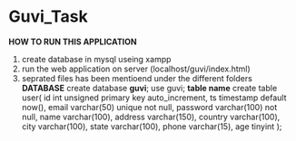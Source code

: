 # Guvi_Task
**HOW TO RUN THIS APPLICATION**
1. create database in mysql useing xampp 
2. run the web application on server (localhost/guvi/index.html)
3. seprated files has been mentioend under the different folders
**DATABASE**
create database **guvi**;
use guvi;
**table name**
create table user(
id int unsigned primary key auto_increment,
ts timestamp default now(),
email varchar(50) unique not null,
password varchar(100) not null,
name varchar(100),
address varchar(150),
country varchar(100),
city varchar(100),
state varchar(100),
phone varchar(15),
age tinyint
);
